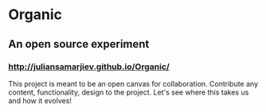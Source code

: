 # Organic

## An open source experiment

### http://juliansamarjiev.github.io/Organic/

This project is meant to be an open canvas for collaboration. Contribute any content, functionality, design to the project. Let's see where this takes us and how it evolves!

